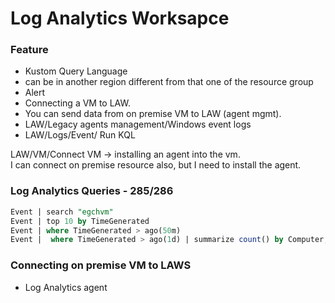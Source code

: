 # Log Analytics Worksapce



### Feature
- Kustom Query Language
- can be in another region different from that one of the resource group
- Alert
- Connecting a VM to LAW.
- You can send data from on premise VM to LAW (agent mgmt).
- LAW/Legacy agents management/Windows event logs
- LAW/Logs/Event/ Run KQL

LAW/VM/Connect VM -> installing an agent into the vm.  
I can connect on premise resource also, but I need to install the agent.

### Log Analytics Queries - 285/286
```sql
Event | search "egchvm"
Event | top 10 by TimeGenerated
Event | where TimeGenerated > ago(50m)
Event |  where TimeGenerated > ago(1d) | summarize count() by Computer,Source

```
### Connecting on premise VM to LAWS
- Log Analytics agent 
